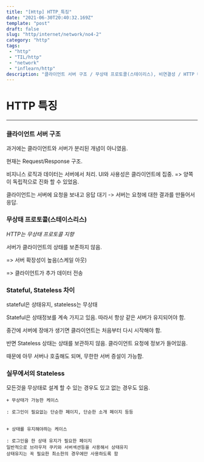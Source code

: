 ```yaml
---
title: "[Http] HTTP_특징"
date: "2021-06-30T20:40:32.169Z"
template: "post"
draft: false
slug: "http/internet/network/no4-2"
category: "http"
tags:
 - "http"
 - "TIL/http"
 - "network"
 - "inflearn/http"
description: "클라이언트 서버 구조 / 무상태 프로토콜(스테이리스), 비연결성 / HTTP 메시지 / 단순함 확장 가능"
---
```


# HTTP 특징
- - - - 

### 클라이언트 서버 구조


과거에는 클라이언트와 서버가 분리된 개념이 아니였음.

현재는 Request/Response 구조.

비지니스 로직과 데이터는 서버에서 처리. UI와 사용성은 클라이언트에 집중. => 양쪽이 독립적으로 진화 할 수 있었음.

클라이언트는 서버에 요청을 보내고 응답 대기 -> 서버는 요청에 대한 결과를 만들어서 응답.




### 무상태 프로토콜(스테이스리스)


*HTTP는 무상태 프로토콜 지향*


서버가 클라이언트의 상태를 보존하지 않음.

=> 서버 확장성이 높음(스케일 아웃)

=> 클라이언트가 추가 데이터 전송



### Stateful, Stateless 차이

stateful은 상태유지, stateless는 무상태

Stateful은 상태정보를 계속 가지고 있음. 따라서  항상 같은 서버가 유지되어야 함.

중간에 서버에 장애가 생기면 클라이언트는 처음부터 다시 시작해야 함.

반면 Stateless 상태는 상태를 보관하지 않음. 클라이언트 요청에 정보가 들어있음.

때문에 아무 서버나 호출해도 되며, 무한한 서버 증설이 가능함.



### 실무에서의 Stateless

모든것을 무상태로 설계 할 수 있는 경우도 있고 없는 경우도 있음.

    + 무상태가 가능한 케이스 

    : 로그인이 필요없는 단순한 페이지, 단순한 소개 페이지 등등


    + 상태를 유지해야하는 케이스

    : 로그인을 한 상태 유지가 필요한 페이지
    일반적으로 브라우저 쿠키와 서버섹션등을 사용해서 상태유지
    상태유지는 꼭 필요한 최소한의 경우에만 사용하도록 함

    
